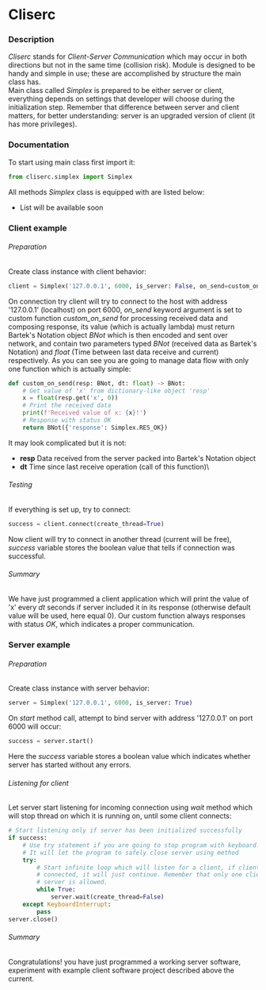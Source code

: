 # Cliserc
### Description
*Cliserc* stands for *Client-Server Communication* which may occur in both directions but not in the same time (collision risk). Module is designed to be handy and simple in use; these are accomplished by structure the main class has.\
Main class called *Simplex* is prepared to be either server or client, everything depends on settings that developer will choose during the initialization step.
Remember that difference between server and client matters, for better understanding: server is an upgraded version of client (it has more privileges).
### Documentation
To start using main class first import it:
```python
from cliserc.simplex import Simplex
```
All methods *Simplex* class is equipped with are listed below:

- List will be available soon

### Client example
###### Preparation
Create class instance with client behavior:
```python
client = Simplex('127.0.0.1', 6000, is_server: False, on_send=custom_on_send)
```
On connection try client will try to connect to the host with address '127.0.0.1' (localhost) on port 6000, *on_send* keyword argument is set to custom function *custom_on_send* for processing received data and composing response, its value (which is actually lambda) must return Bartek's Notation object *BNot* which is then encoded and sent over network, and contain two parameters typed *BNot* (received data as Bartek's Notation) and *float* (Time between last data receive and current) respectively. As you can see you are going to manage data flow with only one function which is actually simple:
```python
def custom_on_send(resp: BNot, dt: float) -> BNot:
	# Get value of 'x' from dictionary-like object 'resp'
	x = float(resp.get('x', 0))
	# Print the received data
	print(f'Received value of x: {x}!')
	# Response with status OK
	return BNot({'response': Simplex.RES_OK})
```
It may look complicated but it is not:
- **resp**
Data received from the server packed into Bartek's Notation object
- **dt**
Time since last receive operation (call of this function)\
###### Testing
If everything is set up, try to connect:
```python
success = client.connect(create_thread=True)
```
Now client will try to connect in another thread (current will be free), *success* variable stores the boolean value that tells if connection was successful.
###### Summary
We have just programmed a client application which will print the value of 'x' every *dt* seconds if server included it in its response (otherwise default value will be used, here equal 0). Our custom function always responses with status *OK*, which indicates a proper communication.
### Server example
###### Preparation
Create class instance with server behavior:
```python
server = Simplex('127.0.0.1', 6000, is_server: True)
```
On *start* method call, attempt to bind server with address '127.0.0.1' on port 6000 will occur:
```python
success = server.start()
```
Here the *success* variable stores a boolean value which indicates whether server has started without any errors.
###### Listening for client
Let server start listening for incoming connection using *wait* method which will stop thread on which it is running on, until some client connects:
```python
# Start listening only if server has been initialized successfully
if success:
	# Use try statement if you are going to stop program with keyboard.
	# It will let the program to safely close server using method
	try:
		# Start infinite loop which will listen for a client, if client is already
		# connected, it will just continue. Remember that only one client per
		# server is allowed.
		while True:
			server.wait(create_thread=False)
	except KeyboardInterrupt:
		pass
server.close()
```
###### Summary
Congratulations! you have just programmed a working server software, experiment with example client software project described above the current.